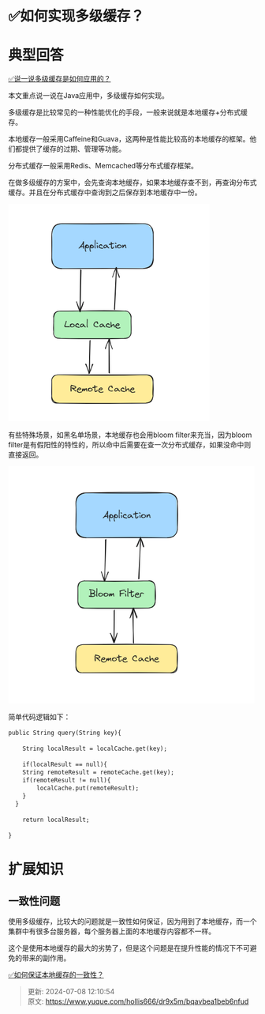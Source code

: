 # ✅如何实现多级缓存？

# 典型回答
[✅说一说多级缓存是如何应用的？](https://www.yuque.com/hollis666/dr9x5m/kbizvh0kvqs8kldf)



本文重点说一说在Java应用中，多级缓存如何实现。



多级缓存是比较常见的一种性能优化的手段，一般来说就是本地缓存+分布式缓存。



本地缓存一般采用Caffeine和Guava，这两种是性能比较高的本地缓存的框架。他们都提供了缓存的过期、管理等功能。



分布式缓存一般采用Redis、Memcached等分布式缓存框架。



在做多级缓存的方案中，会先查询本地缓存，如果本地缓存查不到，再查询分布式缓存。并且在分布式缓存中查询到之后保存到本地缓存中一份。



![1690547117195-6af0bb11-aa25-4013-a02a-4f583a717cd6.png](./img/jzdFBVEvpGZf6XTu/1690547117195-6af0bb11-aa25-4013-a02a-4f583a717cd6-304095.png)



有些特殊场景，如黑名单场景，本地缓存也会用bloom filter来充当，因为bloom filter是有假阳性的特性的，所以命中后需要在查一次分布式缓存，如果没命中则直接返回。

![1690547156212-e31ee3a2-d497-4cd9-8cd8-844aebb992e3.png](./img/jzdFBVEvpGZf6XTu/1690547156212-e31ee3a2-d497-4cd9-8cd8-844aebb992e3-266849.png)



简单代码逻辑如下：



```plain
public String query(String key){

	String localResult = localCache.get(key);

	if(localResult == null){
  	String remoteResult = remoteCache.get(key);
  	if(remoteResult != null){
    	localCache.put(remoteResult);
    }
  }

	return localResult;

}
```



# 扩展知识


## 一致性问题


使用多级缓存，比较大的问题就是一致性如何保证，因为用到了本地缓存，而一个集群中有很多台服务器，每个服务器上面的本地缓存内容都不一样。



这个是使用本地缓存的最大的劣势了，但是这个问题是在提升性能的情况下不可避免的带来的副作用。



[✅如何保证本地缓存的一致性？](https://www.yuque.com/hollis666/dr9x5m/ianhl677i5grnp0f)



> 更新: 2024-07-08 12:10:54  
> 原文: <https://www.yuque.com/hollis666/dr9x5m/bqavbea1beb6nfud>